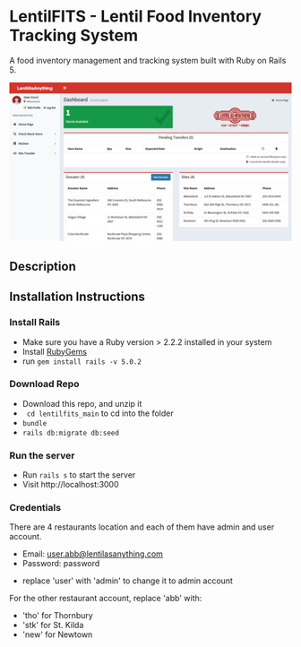 # LentilFITS - Lentil Food Inventory Tracking System

A food inventory management and tracking system built with Ruby on Rails 5.

!["Dashboard"](https://github.com/dayramaelbranz/LentilFITS/blob/master/main%20dashboard.png)


## Description


## Installation Instructions

### Install Rails

* Make sure you have a Ruby version > 2.2.2 installed in your system
* Install [RubyGems](https://rubygems.org/pages/download)
* run ```gem install rails -v 5.0.2```

### Download Repo

* Download this repo, and unzip it
* ``` cd lentilfits_main``` to cd into the folder
* ``` bundle ```
* ``` rails db:migrate db:seed ```

### Run the server
* Run ```rails s``` to start the server
* Visit http://localhost:3000

### Credentials
There are 4 restaurants location and each of them have admin and user account.
- Email: user.abb@lentilasanything.com
- Password: password
* replace 'user' with 'admin' to change it to admin account

For the other restaurant account, replace 'abb' with:
- 'tho' for Thornbury
- 'stk' for St. Kilda
- 'new' for Newtown
